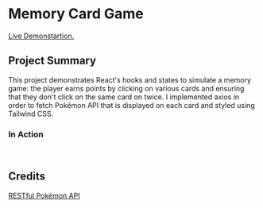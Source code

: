 # Memory Card Game

<a href="https://aaronsww.github.io/memory-card">Live Demonstartion.</a>

## Project Summary

This project demonstrates React's hooks and states to simulate a memory game: the player earns points by clicking on various cards and ensuring that they don't click on the same card on twice. I implemented axios in order to fetch Pokémon API that is displayed on each card and styled using Tailwind CSS.

### In Action

<img src="" alt="">
<img src="" alt="">

## Credits

<a href="https://pokeapi.co/">RESTful Pokémon API</a>
